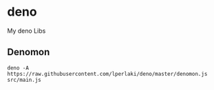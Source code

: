 # deno
My deno Libs


## Denomon

`deno -A https://raw.githubusercontent.com/lperlaki/deno/master/denomon.js src/main.js`
